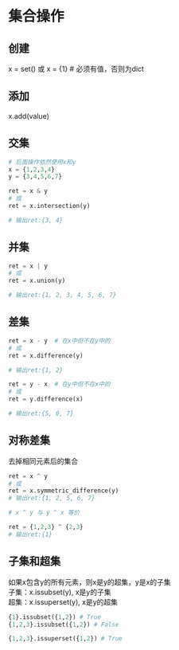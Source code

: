 # 集合操作

## 创建
x = set()
或
x = {1} # 必须有值，否则为dict

## 添加
x.add(value)


## 交集
```python
# 后面操作依然使用x和y
x = {1,2,3,4}
y = {3,4,5,6,7}

ret = x & y
# 或
ret = x.intersection(y)

# 输出ret:{3, 4}
```

## 并集
```python
ret = x | y
# 或
ret = x.union(y)

# 输出ret:{1, 2, 3, 4, 5, 6, 7}
```

## 差集
```python
ret = x - y  # 在x中但不在y中的
# 或
ret = x.difference(y)

# 输出ret:{1, 2}

ret = y - x  # 在y中但不在x中的
# 或
ret = y.difference(x)

# 输出ret:{5, 6, 7}
```

## 对称差集
去掉相同元素后的集合
```python
ret = x ^ y
# 或
ret = x.symmetric_difference(y)
# 输出ret:{1, 2, 5, 6, 7}

# x ^ y 与 y ^ x 等价

ret = {1,2,3} ^ {2,3}
# 输出ret:{1}
```

## 子集和超集
如果x包含y的所有元素，则x是y的超集，y是x的子集  
子集：x.issubset(y), x是y的子集  
超集：x.issuperset(y), x是y的超集
```python
{1}.issubset({1,2}) # True
{1,2,3}.issubset({1,2}) # False

{1,2,3}.issuperset({1,2}) # True
```


